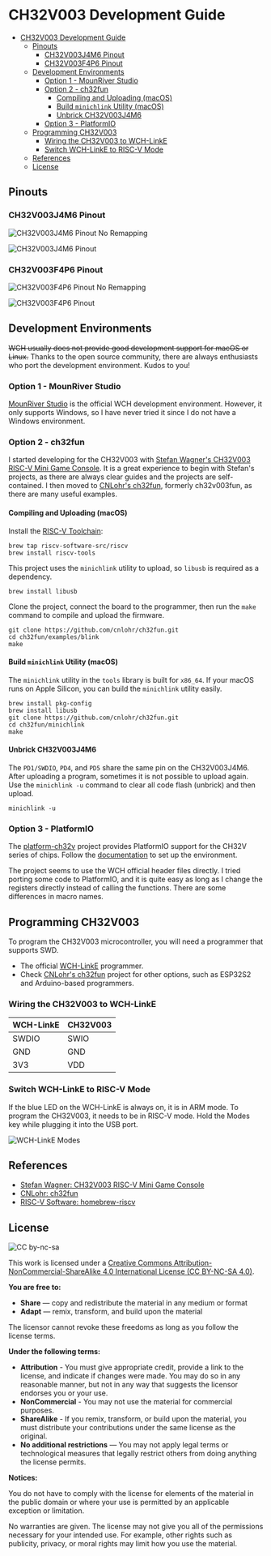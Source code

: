 # CH32V003 Development Guide

- [CH32V003 Development Guide](#ch32v003-development-guide)
  - [Pinouts](#pinouts)
    - [CH32V003J4M6 Pinout](#ch32v003j4m6-pinout)
    - [CH32V003F4P6 Pinout](#ch32v003f4p6-pinout)
  - [Development Environments](#development-environments)
    - [Option 1 - MounRiver Studio](#option-1---mounriver-studio)
    - [Option 2 - ch32fun](#option-2---ch32fun)
      - [Compiling and Uploading (macOS)](#compiling-and-uploading-macos)
      - [Build `minichlink` Utility (macOS)](#build-minichlink-utility-macos)
      - [Unbrick CH32V003J4M6](#unbrick-ch32v003j4m6)
    - [Option 3 - PlatformIO](#option-3---platformio)
  - [Programming CH32V003](#programming-ch32v003)
    - [Wiring the CH32V003 to WCH-LinkE](#wiring-the-ch32v003-to-wch-linke)
    - [Switch WCH-LinkE to RISC-V Mode](#switch-wch-linke-to-risc-v-mode)
  - [References](#references)
  - [License](#license)

## Pinouts

### CH32V003J4M6 Pinout

![CH32V003J4M6 Pinout No Remapping](./CH32V003J4M6_Pinout_No_Remapping.png)

![CH32V003J4M6 Pinout](./CH32V003J4M6_Pinout.png)

### CH32V003F4P6 Pinout

![CH32V003F4P6 Pinout No Remapping](./CH32V003F4P6_Pinout_No_Remapping.png)

![CH32V003F4P6 Pinout](./CH32V003F4P6_Pinout.png)

## Development Environments

~~WCH usually does not provide good development support for macOS or Linux.~~ Thanks to the open source community, there are always enthusiasts who port the development environment. Kudos to you!

### Option 1 - MounRiver Studio

[MounRiver Studio](http://www.mounriver.com/) is the official WCH development environment. However, it only supports Windows, so I have never tried it since I do not have a Windows environment.

### Option 2 - ch32fun

I started developing for the CH32V003 with [Stefan Wagner's CH32V003 RISC-V Mini Game Console](https://github.com/wagiminator/CH32V003-GameConsole). It is a great experience to begin with Stefan's projects, as there are always clear guides and the projects are self-contained. I then moved to [CNLohr's ch32fun](https://github.com/cnlohr/ch32fun), formerly ch32v003fun, as there are many useful examples.

#### Compiling and Uploading (macOS)

Install the [RISC-V Toolchain](https://github.com/riscv-software-src/homebrew-riscv):

```shell
brew tap riscv-software-src/riscv
brew install riscv-tools
```

This project uses the `minichlink` utility to upload, so `libusb` is required as a dependency.

```shell
brew install libusb
```

Clone the project, connect the board to the programmer, then run the `make` command to compile and upload the firmware.

```shell
git clone https://github.com/cnlohr/ch32fun.git
cd ch32fun/examples/blink
make
```

#### Build `minichlink` Utility (macOS)

The `minichlink` utility in the `tools` library is built for `x86_64`. If your macOS runs on Apple Silicon, you can build the `minichlink` utility easily.

```shell
brew install pkg-config
brew install libusb
git clone https://github.com/cnlohr/ch32fun.git
cd ch32fun/minichlink
make
```

#### Unbrick CH32V003J4M6

The `PD1/SWDIO`, `PD4`, and `PD5` share the same pin on the CH32V003J4M6. After uploading a program, sometimes it is not possible to upload again. Use the `minichlink -u` command to clear all code flash (unbrick) and then upload.

```shell
minichlink -u
```

### Option 3 - PlatformIO

The [platform-ch32v](https://github.com/Community-PIO-CH32V/platform-ch32v) project provides PlatformIO support for the CH32V series of chips. Follow the [documentation](https://pio-ch32v.readthedocs.io/en/latest/installation.html) to set up the environment.

The project seems to use the WCH official header files directly. I tried porting some code to PlatformIO, and it is quite easy as long as I change the registers directly instead of calling the functions. There are some differences in macro names.

## Programming CH32V003

To program the CH32V003 microcontroller, you will need a programmer that supports SWD.

- The official [WCH-LinkE](https://www.wch-ic.com/products/WCH-Link.html) programmer.
- Check [CNLohr's ch32fun](https://github.com/cnlohr/ch32fun) project for other options, such as ESP32S2 and Arduino-based programmers.

### Wiring the CH32V003 to WCH-LinkE

| WCH-LinkE | CH32V003 |
| --------- | -------- |
| SWDIO     | SWIO     |
| GND       | GND      |
| 3V3       | VDD      |

### Switch WCH-LinkE to RISC-V Mode

If the blue LED on the WCH-LinkE is always on, it is in ARM mode. To program the CH32V003, it needs to be in RISC-V mode. Hold the Modes key while plugging it into the USB port.

![WCH-LinkE Modes](./Images/WCH-LinkE-Modes.jpg)

## References

- [Stefan Wagner: CH32V003 RISC-V Mini Game Console](https://github.com/wagiminator/CH32V003-GameConsole)
- [CNLohr: ch32fun](https://github.com/cnlohr/ch32fun)
- [RISC-V Software: homebrew-riscv](https://github.com/riscv-software-src/homebrew-riscv)

## License

![CC by-nc-sa](../../Images/by-nc-sa.svg)

This work is licensed under a [Creative Commons Attribution-NonCommercial-ShareAlike 4.0 International License (CC BY-NC-SA 4.0)](https://creativecommons.org/licenses/by-nc-sa/4.0/).

**You are free to:**

- **Share** — copy and redistribute the material in any medium or format
- **Adapt** — remix, transform, and build upon the material

The licensor cannot revoke these freedoms as long as you follow the license terms.

**Under the following terms:**

- **Attribution** - You must give appropriate credit, provide a link to the license, and indicate if changes were made. You may do so in any reasonable manner, but not in any way that suggests the licensor endorses you or your use.
- **NonCommercial** - You may not use the material for commercial purposes.
- **ShareAlike** - If you remix, transform, or build upon the material, you must distribute your contributions under the same license as the original.
- **No additional restrictions** — You may not apply legal terms or technological measures that legally restrict others from doing anything the license permits.

**Notices:**

You do not have to comply with the license for elements of the material in the public domain or where your use is permitted by an applicable exception or limitation.

No warranties are given. The license may not give you all of the permissions necessary for your intended use. For example, other rights such as publicity, privacy, or moral rights may limit how you use the material.
